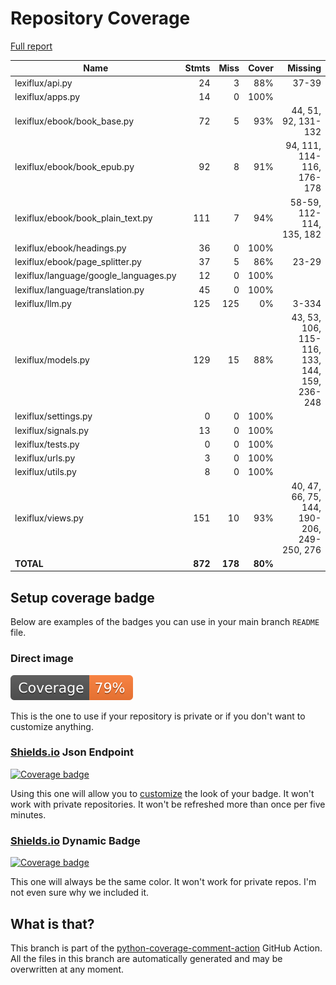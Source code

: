 # Repository Coverage

[Full report](https://htmlpreview.github.io/?https://github.com/andgineer/lexiflux/blob/python-coverage-comment-action-data/htmlcov/index.html)

| Name                                   |    Stmts |     Miss |   Cover |   Missing |
|--------------------------------------- | -------: | -------: | ------: | --------: |
| lexiflux/api.py                        |       24 |        3 |     88% |     37-39 |
| lexiflux/apps.py                       |       14 |        0 |    100% |           |
| lexiflux/ebook/book\_base.py           |       72 |        5 |     93% |44, 51, 92, 131-132 |
| lexiflux/ebook/book\_epub.py           |       92 |        8 |     91% |94, 111, 114-116, 176-178 |
| lexiflux/ebook/book\_plain\_text.py    |      111 |        7 |     94% |58-59, 112-114, 135, 182 |
| lexiflux/ebook/headings.py             |       36 |        0 |    100% |           |
| lexiflux/ebook/page\_splitter.py       |       37 |        5 |     86% |     23-29 |
| lexiflux/language/google\_languages.py |       12 |        0 |    100% |           |
| lexiflux/language/translation.py       |       45 |        0 |    100% |           |
| lexiflux/llm.py                        |      125 |      125 |      0% |     3-334 |
| lexiflux/models.py                     |      129 |       15 |     88% |43, 53, 106, 115-116, 133, 144, 159, 236-248 |
| lexiflux/settings.py                   |        0 |        0 |    100% |           |
| lexiflux/signals.py                    |       13 |        0 |    100% |           |
| lexiflux/tests.py                      |        0 |        0 |    100% |           |
| lexiflux/urls.py                       |        3 |        0 |    100% |           |
| lexiflux/utils.py                      |        8 |        0 |    100% |           |
| lexiflux/views.py                      |      151 |       10 |     93% |40, 47, 66, 75, 144, 190-206, 249-250, 276 |
|                              **TOTAL** |  **872** |  **178** | **80%** |           |


## Setup coverage badge

Below are examples of the badges you can use in your main branch `README` file.

### Direct image

[![Coverage badge](https://raw.githubusercontent.com/andgineer/lexiflux/python-coverage-comment-action-data/badge.svg)](https://htmlpreview.github.io/?https://github.com/andgineer/lexiflux/blob/python-coverage-comment-action-data/htmlcov/index.html)

This is the one to use if your repository is private or if you don't want to customize anything.

### [Shields.io](https://shields.io) Json Endpoint

[![Coverage badge](https://img.shields.io/endpoint?url=https://raw.githubusercontent.com/andgineer/lexiflux/python-coverage-comment-action-data/endpoint.json)](https://htmlpreview.github.io/?https://github.com/andgineer/lexiflux/blob/python-coverage-comment-action-data/htmlcov/index.html)

Using this one will allow you to [customize](https://shields.io/endpoint) the look of your badge.
It won't work with private repositories. It won't be refreshed more than once per five minutes.

### [Shields.io](https://shields.io) Dynamic Badge

[![Coverage badge](https://img.shields.io/badge/dynamic/json?color=brightgreen&label=coverage&query=%24.message&url=https%3A%2F%2Fraw.githubusercontent.com%2Fandgineer%2Flexiflux%2Fpython-coverage-comment-action-data%2Fendpoint.json)](https://htmlpreview.github.io/?https://github.com/andgineer/lexiflux/blob/python-coverage-comment-action-data/htmlcov/index.html)

This one will always be the same color. It won't work for private repos. I'm not even sure why we included it.

## What is that?

This branch is part of the
[python-coverage-comment-action](https://github.com/marketplace/actions/python-coverage-comment)
GitHub Action. All the files in this branch are automatically generated and may be
overwritten at any moment.